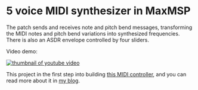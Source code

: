 # 5 voice MIDI synthesizer in MaxMSP

The patch sends and receives note and pitch bend messages, transforming the MIDI notes and pitch bend variations into synthesized frequencies. There is also an ASDR envelope controlled by four sliders.

Video demo:

[![thumbnail of youtube video](https://i.ytimg.com/vi/olPHsH9xOaQ/hqdefault.jpg?sqp=-oaymwEZCNACELwBSFXyq4qpAwsIARUAAIhCGAFwAQ==&rs=AOn4CLD0G6gXaUj6U30A7AKJOTooJmOyaw)](https://www.youtube.com/watch?v=olPHsH9xOaQ)

This project in the first step into building [this MIDI controller](https://mardefronteira.wordpress.com/2020/04/07/midi-instrument-idea/), and you can read more about it in [my blog](https://mardefronteira.wordpress.com/category/tangible-interaction-and-device/).
